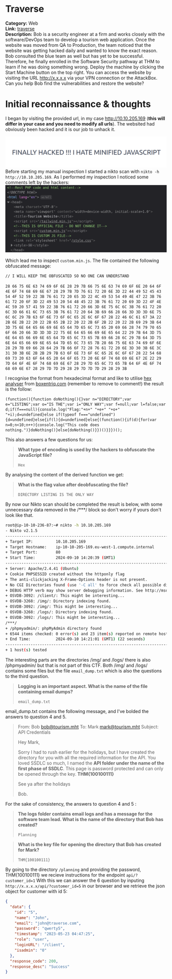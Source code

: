 # Traverse 

**Category:** Web <br> 
**Link:** [traverse](https://tryhackme.com/r/room/traverse) <br>
**Description:** Bob is a security engineer at a firm and works closely with the software/DevOps team to develop a tourism web application. Once the website was moved from QA to Production, the team noticed that the website was getting hacked daily and wanted to know the exact reason. Bob consulted the blue team as well but has yet to be successful. Therefore, he finally enrolled in the Software Security pathway at THM to learn if he was doing something wrong.
Deploy the machine by clicking the Start Machine button on the top right. You can access the website by visiting the URL http://x.x.x.x via your VPN connection or the AttackBox. Can you help Bob find the vulnerabilities and restore the website? <br>

# Initial reconnaissance & thoughts

I began by visiting the provided url, in my case http://10.10.205.169 (**this will differ in your case and you need to modify all urls**). The websited had obviously been hacked and it is our job to unhack it. 

![traverse/img/hacked.jpeg](https://github.com/kejzarn/TryHackMe-Writeups/blob/main/traverse/img/hacked.jpeg) <br>
Before starting my manual inspection I started a nikto scan with `nikto -h http://10.10.205.169`. As I performed my inspection I noticed some comments left by the hackers: <br>
![header](https://github.com/kejzarn/TryHackMe-Writeups/blob/main/traverse/img/header.png)

Which lead me to inspect `custom.min.js`. The file contained the following obfuscated message:

```
// I WILL KEEP THE OBFUSCATED SO NO ONE CAN UNDERSTAND

28 66 75 6E 63 74 69 6F 6E 28 29 7B 66 75 6E 63 74 69 6F 6E 20 64 6F 4E 6F 74 68 69 6E 67 28 29 7B 7D 76 61 72 20 6E 3D 22 44 49 52 45 43 54 4F 52 59 22 3B 76 61 72 20 65 3D 22 4C 49 53 54 49 4E 47 22 3B 76 61 72 20 6F 3D 22 49 53 20 54 48 45 22 3B 76 61 72 20 69 3D 22 4F 4E 4C 59 20 57 41 59 22 3B 76 61 72 20 66 3D 6E 75 6C 6C 3B 76 61 72 20 6C 3D 66 61 6C 73 65 3B 76 61 72 20 64 3B 69 66 28 66 3D 3D 3D 6E 75 6C 6C 29 7B 63 6F 6E 73 6F 6C 65 2E 6C 6F 67 28 22 46 6C 61 67 3A 22 2B 6E 2B 22 20 22 2B 65 2B 22 20 22 2B 6F 2B 22 20 22 2B 69 29 3B 64 3D 75 6E 64 65 66 69 6E 65 64 7D 65 6C 73 65 20 69 66 28 74 79 70 65 6F 66 20 66 3D 3D 3D 22 75 6E 64 65 66 69 6E 65 64 22 29 7B 64 3D 75 6E 64 65 66 69 6E 65 64 7D 65 6C 73 65 7B 69 66 28 6C 29 7B 64 3D 75 6E 64 65 66 69 6E 65 64 7D 65 6C 73 65 7B 28 66 75 6E 63 74 69 6F 6E 28 29 7B 69 66 28 64 29 7B 66 6F 72 28 76 61 72 20 6E 3D 30 3B 6E 3C 31 30 3B 6E 2B 2B 29 7B 63 6F 6E 73 6F 6C 65 2E 6C 6F 67 28 22 54 68 69 73 20 63 6F 64 65 20 64 6F 65 73 20 6E 6F 74 68 69 6E 67 2E 22 29 7D 64 6F 4E 6F 74 68 69 6E 67 28 29 7D 65 6C 73 65 7B 64 6F 4E 6F 74 68 69 6E 67 28 29 7D 7D 29 28 29 7D 7D 7D 29 28 29 3B
```

I recognise the format from hexadecimal format and like to utilise [hex analyser](https://www.boxentriq.com/code-breaking/hex-analysis) from [boxentriq.com](https://www.boxentriq.com) (remember to remove to comment!) the result is the follow:

```
(function(){function doNothing(){}var n="DIRECTORY";var e="LISTING";var o="IS THE";var i="ONLY WAY";var f=null;var l=false;var d;if(f===null){console.log("Flag:"+n+" "+e+" "+o+" "+i);d=undefined}else if(typeof f==="undefined"){d=undefined}else{if(l){d=undefined}else{(function(){if(d){for(var n=0;n<10;n++){console.log("This code does nothing.")}doNothing()}else{doNothing()}})()}}})();
```
This also answers a few questions for us: <br>
> **What type of encoding is used by the hackers to obfuscate the JavaScript file?**
> 
> ```
> Hex
> ```


By analysing the content of the derived function we get: 
> **What is the flag value after deobfuscating the file?**
> 
> ```
> DIRECTORY LISTING IS THE ONLY WAY
> ```

By now our Nikto scan should be completed the result is below, with some unnecessary data removed in the /***/ block so don't worry if yours don't look like that. 

```bash
root@ip-10-10-236-87:~# nikto -h 10.10.205.169
- Nikto v2.1.5
---------------------------------------------------------------------------
+ Target IP:          10.10.205.169
+ Target Hostname:    ip-10-10-205-169.eu-west-1.compute.internal
+ Target Port:        80
+ Start Time:         2024-09-10 14:20:39 (GMT1)
---------------------------------------------------------------------------
+ Server: Apache/2.4.41 (Ubuntu)
+ Cookie PHPSESSID created without the httponly flag
+ The anti-clickjacking X-Frame-Options header is not present.
+ No CGI Directories found (use '-C all' to force check all possible dirs)
+ DEBUG HTTP verb may show server debugging information. See http://msdn.microsoft.com/en-us/library/e8z01xdh%28VS.80%29.aspx for details.
+ OSVDB-3092: /client/: This might be interesting...
+ OSVDB-3268: /img/: Directory indexing found.
+ OSVDB-3092: /img/: This might be interesting...
+ OSVDB-3268: /logs/: Directory indexing found.
+ OSVDB-3092: /logs/: This might be interesting...
/***/
+ /phpmyadmin/: phpMyAdmin directory found
+ 6544 items checked: 0 error(s) and 23 item(s) reported on remote host
+ End Time:           2024-09-10 14:21:01 (GMT1) (22 seconds)
---------------------------------------------------------------------------
+ 1 host(s) tested
```
The interesting parts are the directories /img/ and /logs/ there is also /phpmyadmin/ but that is not part of this CTF. 
Both  /img/ and /logs/ contains some files but the file `email_dump.txt` which is also the questions to the third question.

> **Logging is an important aspect. What is the name of the file containing email dumps?**
> 
> ```
> email_dump.txt
> ```

email_dump.txt contains the following message, and I've bolded the answers to question 4 and 5.

> From: Bob <bob@tourism.mht>
> To: Mark <mark@tourism.mht>
> Subject: API Credentials
>
> Hey Mark,
>
> Sorry I had to rush earlier for the holidays, but I have created the directory for you with all the required information for the API.
> You loved SSDLC so much, I named the **API folder under the name of the first phase of SSDLC**.
> This page is password protected and can only be opened through the key. **THM{100100111}**
>
> See ya after the holidays
> 
> Bob.
>
For the sake of consistency, the answers to question 4 and 5 : 


> **The logs folder contains email logs and has a message for the software team lead. What is the name of the directory that Bob has created?**
> 
> ```
> Planning
> ```

> **What is the key file for opening the directory that Bob has created for Mark?**
> 
> ```
> THM{100100111}
> ```

By going to the directory `/planning` and providing the password, THM{100100111} we recieve instructions for the endpoint `api/?customer_id=1`
With this we can answer the 6 question by inputing `http://x.x.x.x/api/?customer_id=5` in our browser and we retrieve the json object for customer with id 5:

```json
{
  "data": {
    "id": "5",
    "name": "John",
    "email": "john@traverse.com",
    "password": "qwerty5",
    "timestamp": "2023-05-23 04:47:25",
    "role": "user",
    "loginURL": "/client",
    "isadmin": "0"
  },
  "response_code": 200,
  "response_desc": "Success"
}

